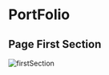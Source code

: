 # PortFolio
## Page First Section
![firstSection](https://user-images.githubusercontent.com/90702705/232695894-7a0e2cf4-82b8-406b-b09c-911d7af069da.png)
